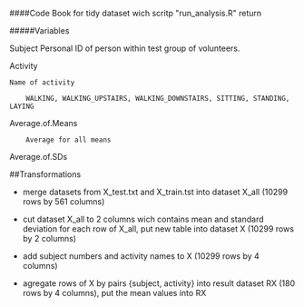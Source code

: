 ####Code Book for tidy dataset
wich scritp "run_analysis.R" return

#####Variables

Subject
Personal ID of person within test group of volunteers.
	
Activity

	Name of activity
        
		WALKING, WALKING_UPSTAIRS, WALKING_DOWNSTAIRS, SITTING, STANDING, LAYING
         
Average.of.Means

        Average for all means 
        
Average.of.SDs


##Transformations

* merge datasets from X_test.txt and X_train.tst into dataset X_all (10299 rows by 561 columns)

* cut dataset X_all to 2 columns wich contains mean and standard deviation for each row of X_all, put new table into dataset X (10299 rows by 2 columns)

* add subject numbers and activity names to X (10299 rows by 4 columns)

* agregate rows of X by pairs {subject, activity} into result dataset  RX (180 rows by 4 columns), put the mean values into RX
